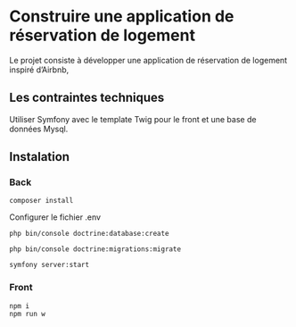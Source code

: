 # Construire une application de réservation de logement
Le projet consiste à développer une application de réservation de logement inspiré d’Airbnb, 
 
## Les contraintes techniques 
Utiliser Symfony avec le template Twig pour le front et une base de données Mysql.

## Instalation

### Back

````
composer install

````
Configurer le fichier .env
````
php bin/console doctrine:database:create
 
php bin/console doctrine:migrations:migrate

````
````
symfony server:start
````
### Front
````
npm i
npm run w
````


